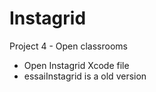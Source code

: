 # Instagrid
Project 4 - Open classrooms
- Open Instagrid Xcode file
- essaiInstagrid is a old version
